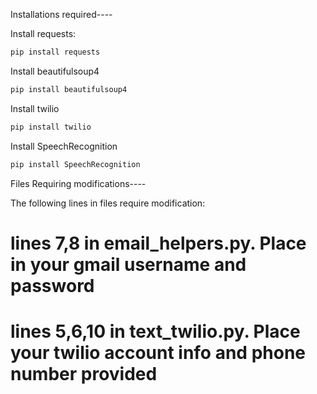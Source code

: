 Installations required----

Install requests:
```bash
pip install requests
```

Install beautifulsoup4
```bash
pip install beautifulsoup4
```

Install twilio
```bash
pip install twilio
```

Install SpeechRecognition
```bash
pip install SpeechRecognition
```

Files Requiring modifications----

The following lines in files require modification:

# lines 7,8 in email_helpers.py. Place in your gmail username and password

# lines 5,6,10 in text_twilio.py. Place your twilio account info and phone number provided
